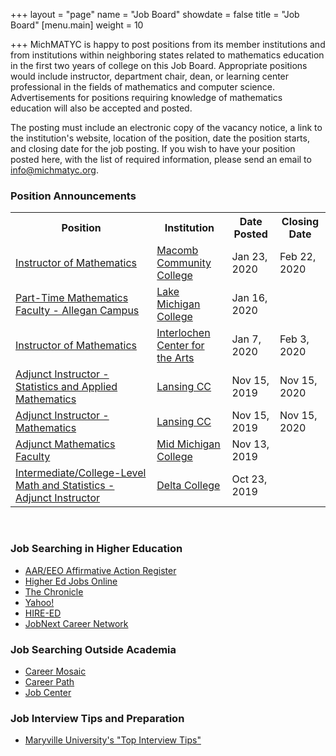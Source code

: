 +++
layout = "page"
name = "Job Board"
showdate = false
title = "Job Board"
[menu.main]
weight = 10

+++
MichMATYC is happy to post positions from its member institutions and from institutions within neighboring states related to mathematics education in the first two years of college on this Job Board. Appropriate positions would include instructor, department chair, dean, or learning center professional in the fields of mathematics and computer science. Advertisements for positions requiring knowledge of mathematics education will also be accepted and posted.

The posting must include an electronic copy of the vacancy notice, a link to the institution's website, location of the position, date the position starts, and closing date for the job posting. If you wish to have your position posted here, with the list of required information, please send an email to [info@michmatyc.org](mailto:info@michmatyc.org).

### Position Announcements

<table class="tg">

<tr>

<th class="tg-c3ow"><b>Position</b></th>

<th class="tg-c3ow"><b>Institution</b></th>

<th class="tg-c3ow"><b>Date Posted</b></th>

<th class="tg-c3ow"><b>Closing Date</b></th>

</tr>

<tr><td><a href="https://jobs.macomb.edu/postings/4181">Instructor of Mathematics</a></td>
  <td><a href="https://www.macomb.edu/">Macomb Community College</a></td>
  <td>Jan 23, 2020</td>
  <td>Feb 22, 2020</td></tr>
  
<tr><td><a href="https://lmc.simplehire.com/postings/3129">Part-Time Mathematics Faculty - Allegan Campus</a></td>
  <td><a href="http://www.lakemichigancollege.edu/">Lake Michigan College</a></td>
  <td>Jan 16, 2020</td>
  <td></td></tr>
  
<tr><td><a href="https://careers.interlochen.org/employment-opportunities">Instructor of Mathematics</a></td>
  <td><a href="http://www.interlochen.org/">Interlochen Center for the Arts</a></td>
  <td>Jan 7, 2020</td>
  <td>Feb 3, 2020</td></tr>

<tr><td><a href="https://lcc.csod.com/ux/ats/careersite/2/home/requisition/893?c=lcc">Adjunct Instructor - Statistics and Applied Mathematics</a></td>
  <td><a href="http://www.lcc.edu">Lansing CC</a></td>
  <td>Nov 15, 2019</td>
  <td>Nov 15, 2020</td></tr>

<tr><td><a href="https://lcc.csod.com/ux/ats/careersite/2/home/requisition/892?c=lcc">Adjunct Instructor - Mathematics</a></td>
  <td><a href="http://www.lcc.edu">Lansing CC</a></td>
  <td>Nov 15, 2019</td>
  <td>Nov 15, 2020</td></tr>
  
<tr><td><a href="https://careers-midmich.icims.com/jobs/1741/adjunct-math-faculty---big-rapids%2c-mi/job?iis=Job+Board&iisn=HigherEdJobs.com">Adjunct Mathematics Faculty</a></td>
  <td><a href="http://www.midmich.edu">Mid Michigan College</a></td>
  <td>Nov 13, 2019</td>
  <td></td></tr>
  
  <tr><td><a href="https://delta.peopleadmin.com/postings/4557">Intermediate/College-Level Math and Statistics - Adjunct Instructor</a></td>
  <td><a href="http://www.delta.edu">Delta College</a></td>
  <td>Oct 23, 2019</td>
  <td></td></tr>
  
</table></br>

### Job Searching in Higher Education

* [AAR/EEO Affirmative Action Register](aar-eeo.com)
* [Higher Ed Jobs Online](http://www.higheredjobs.com)
* [The Chronicle](http://www.chronicle.com)
* [Yahoo!](http://www.yahoo.com)
* [HIRE-ED](http://www.hire-ed.org)
* [JobNext Career Network](http://www.jobnext.com)

### Job Searching Outside Academia

* [Career Mosaic](http://www.careermosaic.com)
* [Career Path](http://www.careerpath.com)
* [Job Center](http://www.jobcenter.com)

### Job Interview Tips and Preparation

* [Maryville University's "Top Interview Tips"](https://online.maryville.edu/online-masters-degrees/top-interview-tips-to-help-you-land-your-dream-job/)
